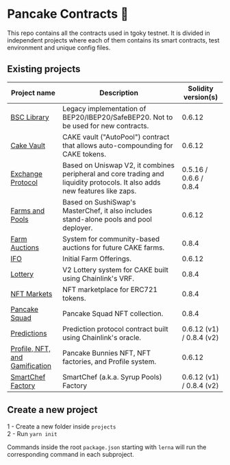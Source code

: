 # Pancake Contracts 🥞

This repo contains all the contracts used in tgoky testnet. It is divided in independent projects where each of them contains its smart contracts, test environment and unique config files.

## Existing projects

| Project name                                                          | Description                                                                                                                | Solidity version(s)      |
| --------------------------------------------------------------------- | -------------------------------------------------------------------------------------------------------------------------- | ------------------------ |
| [BSC Library](./projects/bsc-library)                                 | Legacy implementation of BEP20/IBEP20/SafeBEP20. Not to be used for new contracts.                                         | 0.6.12                   |
| [Cake Vault](./projects/cake-vault)                                   | CAKE vault ("AutoPool") contract that allows auto-compounding for CAKE tokens.                                             | 0.6.12                   |
| [Exchange Protocol](./projects/exchange-protocol)                     | Based on Uniswap V2, it combines peripheral and core trading and liquidity protocols. It also adds new features like zaps. | 0.5.16 / 0.6.6 / 0.8.4   |
| [Farms and Pools](./projects/farms-pools)                             | Based on SushiSwap's MasterChef, it also includes stand-alone pools and pool deployer.                                     | 0.6.12                   |
| [Farm Auctions](./projects/farm-auctions)                             | System for community-based auctions for future CAKE farms.                                                                 | 0.8.4                    |
| [IFO](./projects/ifo)                                                 | Initial Farm Offerings.                                                                                                    | 0.6.12                   |
| [Lottery](./projects/lottery)                                         | V2 Lottery system for CAKE built using Chainlink's VRF.                                                                    | 0.8.4                    |
| [NFT Markets](./projects/nft-markets)                                 | NFT marketplace for ERC721 tokens.                                                                                         | 0.8.4                    |
| [Pancake Squad](./projects/pancake-squad)                             | Pancake Squad NFT collection.                                                                                              | 0.8.4                    |
| [Predictions](./projects/predictions)                                 | Prediction protocol contract built using Chainlink's oracle.                                                               | 0.6.12 (v1) / 0.8.4 (v2) |
| [Profile, NFT, and Gamification](./projects/profile-nft-gamification) | Pancake Bunnies NFT, NFT factories, and Profile system.                                                                    | 0.6.12                   |
| [SmartChef Factory](./projects/smartchef)                             | SmartChef (a.k.a. Syrup Pools) Factory                                                                                     | 0.6.12 (v1) / 0.8.4 (v2) |

## Create a new project

1 - Create a new folder inside `projects` <br/>
2 - Run `yarn init`

Commands inside the root `package.json` starting with `lerna` will run the corresponding command in each subproject.
